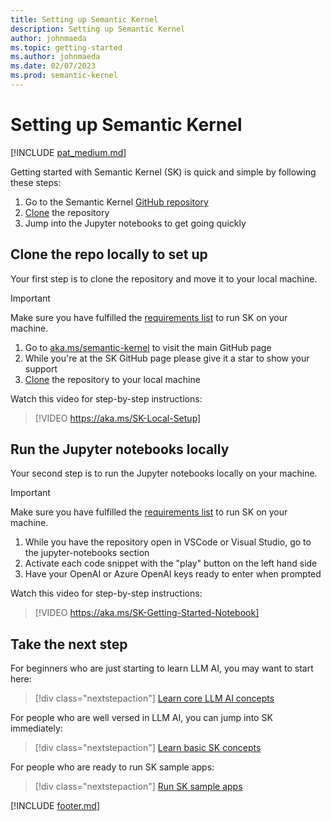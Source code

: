 ```yaml
---
title: Setting up Semantic Kernel
description: Setting up Semantic Kernel
author: johnmaeda
ms.topic: getting-started
ms.author: johnmaeda
ms.date: 02/07/2023
ms.prod: semantic-kernel
---
```

# Setting up Semantic Kernel

[!INCLUDE [pat_medium.md](../includes/pat_medium.md)]

Getting started with Semantic Kernel (SK) is quick and simple by following these steps:
1. Go to the Semantic Kernel [GitHub repository](https://github.com/microsoft/semantic-kernel)
2. [Clone](https://docs.github.com/repositories/creating-and-managing-repositories/cloning-a-repository) the repository
3. Jump into the Jupyter notebooks to get going quickly

## Clone the repo locally to set up

Your first step is to clone the repository and move it to your local machine.

> [!IMPORTANT]
> Make sure you have fulfilled the [requirements list](requirements) to run SK on your machine.

1. Go to [aka.ms/semantic-kernel](https://aka.ms/semantic-kernel) to visit the main GitHub page
2. While you're at the SK GitHub page please give it a star to show your support
4. [Clone](https://docs.github.com/en/repositories/creating-and-managing-repositories/cloning-a-repository) the repository to your local machine

Watch this video for step-by-step instructions:

> [!VIDEO https://aka.ms/SK-Local-Setup]

## Run the Jupyter notebooks locally

Your second step is to run the Jupyter notebooks locally on your machine.

> [!IMPORTANT]
> Make sure you have fulfilled the [requirements list](requirements) to run SK on your machine.

1. While you have the repository open in VSCode or Visual Studio, go to the jupyter-notebooks section
2. Activate each code snippet with the "play" button on the left hand side
3. Have your OpenAI or Azure OpenAI keys ready to enter when prompted

Watch this video for step-by-step instructions:

> [!VIDEO https://aka.ms/SK-Getting-Started-Notebook] 

## Take the next step

For beginners who are just starting to learn LLM AI, you may want to start here:

> [!div class="nextstepaction"]
> [Learn core LLM AI concepts](../concepts-ai/overview)

For people who are well versed in LLM AI, you can jump into SK immediately:

> [!div class="nextstepaction"]
> [Learn basic SK concepts](../concepts-sk/overview)

For people who are ready to run SK sample apps:

> [!div class="nextstepaction"]
> [Run SK sample apps](../samples/overview)

[!INCLUDE [footer.md](../includes/footer.md)]